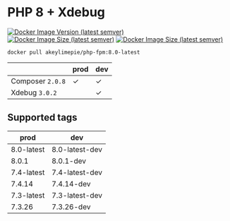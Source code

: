 # PHP 8 + Xdebug

[![Docker Image Version (latest semver)](https://img.shields.io/docker/v/akeylimepie/php-fpm?sort=semver)](https://hub.docker.com/r/akeylimepie/nginx)
[![Docker Image Size (latest semver)](https://img.shields.io/docker/image-size/akeylimepie/php-fpm?sort=semver)](https://hub.docker.com/r/akeylimepie/nginx)
[![Docker Image Size (latest semver)](https://img.shields.io/docker/pulls/akeylimepie/php-fpm)](https://hub.docker.com/r/akeylimepie/nginx)

```
docker pull akeylimepie/php-fpm:8.0-latest
```

| | prod | dev |
| --- | --- | --- |
| Composer `2.0.8` | &check; | &check; |
| Xdebug `3.0.2` |  | &check; |

## Supported tags

| prod | dev |
| --- | --- |
| 8.0-latest | 8.0-latest-dev |
| 8.0.1 | 8.0.1-dev |
| 7.4-latest | 7.4-latest-dev |
| 7.4.14 | 7.4.14-dev |
| 7.3-latest | 7.3-latest-dev |
| 7.3.26 | 7.3.26-dev |

